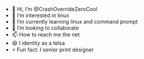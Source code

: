 - 👋 Hi, I’m @CrashOverrideZeroCool
- 👀 I’m interested in linux
- 🌱 I’m currently learning linux and command prompt
- 💞️ I’m looking to collaborate 
- 📫 How to reach me the net
- 😄 I identity as a telsa
- ⚡ Fun fact: I senior print designer

<!---
CrashOverrideZeroCool/CrashOverrideZeroCool is a ✨ special ✨ repository because its `README.md` (this file) appears on your GitHub profile.
You can click the Preview link to take a look at your changes.
--->
